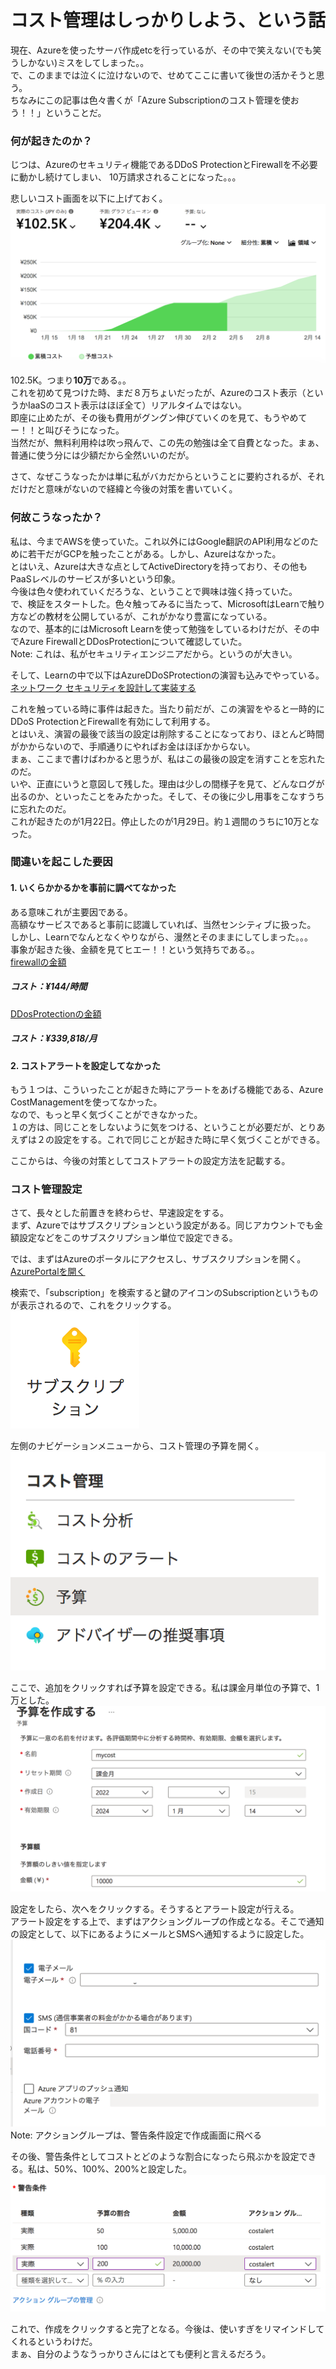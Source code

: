 # コスト管理はしっかりしよう、という話

現在、Azureを使ったサーバ作成etcを行っているが、その中で笑えない(でも笑うしかない)ミスをしてしまった。。  
で、このままでは泣くに泣けないので、せめてここに書いて後世の活かそうと思う。  
ちなみにこの記事は色々書くが「Azure Subscriptionのコスト管理を使おう！！」ということだ。  

### 何が起きたのか？

じつは、Azureのセキュリティ機能であるDDoS ProtectionとFirewallを不必要に動かし続けてしまい、
10万請求されることになった。。。  

悲しいコスト画面を以下に上げておく。
![コスト予測画面](https://raw.githubusercontent.com/proshiba/tech-memo/main/azure/images/billings.png )  

102.5K。つまり**10万**である。。  
これを初めて見つけた時、まだ８万ちょいだったが、Azureのコスト表示（というかIaaSのコスト表示はほぼ全て）リアルタイムではない。  
即座に止めたが、その後も費用がグングン伸びていくのを見て、もうやめてー！！と叫びそうになった。  
当然だが、無料利用枠は吹っ飛んで、この先の勉強は全て自費となった。まぁ、普通に使う分には少額だから全然いいのだが。  

さて、なぜこうなったかは単に私がバカだからということに要約されるが、それだけだと意味がないので経緯と今後の対策を書いていく。  

### 何故こうなったか？

私は、今までAWSを使っていた。これ以外にはGoogle翻訳のAPI利用などのために若干だがGCPを触ったことがある。しかし、Azureはなかった。  
とはいえ、Azureは大きな点としてActiveDirectoryを持っており、その他もPaaSレベルのサービスが多いという印象。  
今後は色々使われていくだろうな、ということで興味は強く持っていた。  
で、検証をスタートした。色々触ってみるに当たって、MicrosoftはLearnで触り方などの教材を公開しているが、これがかなり豊富になっている。  
なので、基本的にはMicrosoft Learnを使って勉強をしているわけだが、その中でAzure FirewallとDDosProtectionについて確認していた。  
Note: これは、私がセキュリティエンジニアだから。というのが大きい。  

そして、Learnの中で以下はAzureDDoSProtectionの演習も込みでやっている。  
[ネットワーク セキュリティを設計して実装する](https://docs.microsoft.com/ja-jp/learn/modules/design-implement-network-security-monitoring/)

これを触っている時に事件は起きた。当たり前だが、この演習をやると一時的にDDoS ProtectionとFirewallを有効にして利用する。  
とはいえ、演習の最後で該当の設定は削除することになっており、ほとんど時間がかからないので、手順通りにやればお金はほぼかからない。  
まぁ、ここまで書けばわかると思うが、私はこの最後の設定を消すことを忘れたのだ。  
いや、正直にいうと意図して残した。理由は少しの間様子を見て、どんなログが出るのか、といったことをみたかった。そして、その後に少し用事をこなすうちに忘れたのだ。  
これが起きたのが1月22日。停止したのが1月29日。約１週間のうちに10万となった。  

### 間違いを起こした要因  

#### 1. いくらかかるかを事前に調べてなかった  

ある意味これが主要因である。  
高額なサービスであると事前に認識していれば、当然センシティブに扱った。  
しかし、Learnでなんとなくやりながら、漫然とそのままにしてしまった。。。  
事象が起きた後、金額を見てヒエー！！という気持ちである。。  
[firewallの金額](https://azure.microsoft.com/ja-jp/pricing/details/azure-firewall)  
##### コスト：**¥144/時間**  

[DDosProtectionの金額](https://azure.microsoft.com/ja-jp/pricing/details/ddos-protection)  
##### コスト：**¥339,818/月**    

#### 2. コストアラートを設定してなかった

もう１つは、こういったことが起きた時にアラートをあげる機能である、Azure CostManagementを使ってなかった。  
なので、もっと早く気づくことができなかった。  
１の方は、同じことをしないように気をつける、ということが必要だが、とりあえずは２の設定をする。これで同じことが起きた時に早く気づくことができる。  

ここからは、今後の対策としてコストアラートの設定方法を記載する。  

### コスト管理設定  

さて、長々とした前置きを終わらせ、早速設定をする。  
まず、Azureではサブスクリプションという設定がある。同じアカウントでも金額設定などをこのサブスクリプション単位で設定できる。  

では、まずはAzureのポータルにアクセスし、サブスクリプションを開く。  
[AzurePortalを開く](https://portal.azure.com)  

検索で、「subscription」を検索すると鍵のアイコンのSubscriptionというものが表示されるので、これをクリックする。  
![AzureSubscription](https://raw.githubusercontent.com/proshiba/tech-memo/main/azure/images/subscription.png)

左側のナビゲーションメニューから、コスト管理の予算を開く。  
![AzureCostmanagement1](https://raw.githubusercontent.com/proshiba/tech-memo/main/azure/images/costman1.png)  

ここで、追加をクリックすれば予算を設定できる。私は課金月単位の予算で、1万とした。  
![AzureCostmanagement2](https://raw.githubusercontent.com/proshiba/tech-memo/main/azure/images/costman2.png)  

設定をしたら、次へをクリックする。そうするとアラート設定が行える。  
アラート設定をする上で、まずはアクショングループの作成となる。そこで通知の設定として、以下にあるようにメールとSMSへ通知するように設定した。  
![AzureCostmanagement3](https://raw.githubusercontent.com/proshiba/tech-memo/main/azure/images/costman3.png)  
Note: アクショングループは、警告条件設定で作成画面に飛べる  

その後、警告条件としてコストとどのような割合になったら飛ぶかを設定できる。私は、50%、100%、200%と設定した。  
![AzureCostmanagement4](https://raw.githubusercontent.com/proshiba/tech-memo/main/azure/images/costman4.png)  

これで、作成をクリックすると完了となる。今後は、使いすぎをリマインドしてくれるというわけだ。  
まぁ、自分のようなうっかりさんにはとても便利と言えるだろう。  
